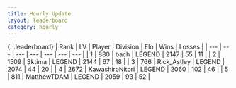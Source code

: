 ```yaml
---
title: Hourly Update
layout: leaderboard
category: hourly
---
```


{: .leaderboard}
| Rank | LV | Player | Division | Elo | Wins | Losses |
| --- | --- | --- | --- | --- | --- | --- |
| <span data-change="1">1</span> | 880 | <span title="ID: 281795">bach</span> | LEGEND | <span data-change="4">2147</span> | <span data-change="1">55</span> | <span data-change="0">11</span> |
| <span data-change="-1">2</span> | 1509 | <span title="ID: 353063">Sktima</span> | LEGEND | <span data-change="0">2144</span> | <span data-change="0">67</span> | <span data-change="0">18</span> |
| <span data-change="0">3</span> | 766 | <span title="ID: 466583">Rick_Astley</span> | LEGEND | <span data-change="0">2074</span> | <span data-change="0">44</span> | <span data-change="0">20</span> |
| <span data-change="0">4</span> | 2672 | <span title="ID: 164871">KawashiroNitori</span> | LEGEND | <span data-change="0">2060</span> | <span data-change="2">102</span> | <span data-change="1">46</span> |
| <span data-change="0">5</span> | 811 | <span title="ID: 366840">MatthewTDAM</span> | LEGEND | <span data-change="0">2059</span> | <span data-change="0">93</span> | <span data-change="0">52</span> |